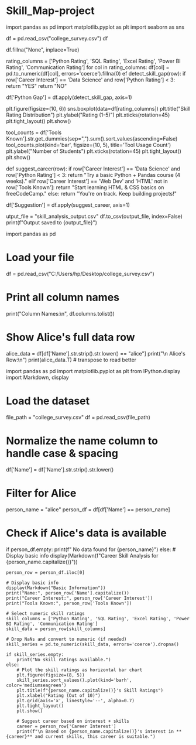 # Skill_Map-project
import pandas as pd
import matplotlib.pyplot as plt
import seaborn as sns

df = pd.read_csv("college_survey.csv")
df

df.fillna("None", inplace=True)

rating_columns = ['Python Rating', 'SQL Rating', 'Excel Rating', 'Power BI Rating', 'Communication Rating']
for col in rating_columns:
    df[col] = pd.to_numeric(df[col], errors='coerce').fillna(0)
ef detect_skill_gap(row):
    if row['Career Interest'] == 'Data Science' and row['Python Rating'] < 3:
        return "YES"
    return "NO"

df['Python Gap'] = df.apply(detect_skill_gap, axis=1)

plt.figure(figsize=(10, 6))
sns.boxplot(data=df[rating_columns])
plt.title("Skill Rating Distribution")
plt.ylabel("Rating (1-5)")
plt.xticks(rotation=45)
plt.tight_layout()
plt.show()

tool_counts = df['Tools Known'].str.get_dummies(sep=",").sum().sort_values(ascending=False)
tool_counts.plot(kind='bar', figsize=(10, 5), title='Tool Usage Count')
plt.ylabel("Number of Students")
plt.xticks(rotation=45)
plt.tight_layout()
plt.show()

def suggest_career(row):
    if row['Career Interest'] == 'Data Science' and row['Python Rating'] < 3:
        return "Try a basic Python + Pandas course (4 weeks)."
    elif row['Career Interest'] == 'Web Dev' and 'HTML' not in row['Tools Known']:
        return "Start learning HTML & CSS basics on freeCodeCamp."
    else:
        return "You're on track. Keep building projects!"

df['Suggestion'] = df.apply(suggest_career, axis=1)

utput_file = "skill_analysis_output.csv"
df.to_csv(output_file, index=False)
print(f"Output saved to {output_file}")

import pandas as pd

# Load your file
df = pd.read_csv("C:/Users/hp/Desktop/college_survey.csv")

# Print all column names
print("Column Names:\n", df.columns.tolist())

# Show Alice's full data row
alice_data = df[df['Name'].str.strip().str.lower() == "alice"]
print("\n Alice's Row:\n")
print(alice_data.T)  # transpose to read better

import pandas as pd
import matplotlib.pyplot as plt
from IPython.display import Markdown, display

# Load the dataset
file_path = "college_survey.csv"
df = pd.read_csv(file_path)

# Normalize the name column to handle case & spacing
df['Name'] = df['Name'].str.strip().str.lower()

# Filter for Alice
person_name = "alice"
person_df = df[df['Name'] == person_name]

# Check if Alice's data is available
if person_df.empty:
    print(f" No data found for {person_name}")
else:
    # Display basic info
    display(Markdown(f"Career Skill Analysis for {person_name.capitalize()}"))

    person_row = person_df.iloc[0]

    # Display basic info
    display(Markdown("Basic Information"))
    print("Name:", person_row['Name'].capitalize())
    print("Career Interest:", person_row['Career Interest'])
    print("Tools Known:", person_row['Tools Known'])

    # Select numeric skill ratings
    skill_columns = ['Python Rating', 'SQL Rating', 'Excel Rating', 'Power BI Rating', 'Communication Rating']
    skill_data = person_row[skill_columns]

    # Drop NaNs and convert to numeric (if needed)
    skill_series = pd.to_numeric(skill_data, errors='coerce').dropna()

    if skill_series.empty:
        print("No skill ratings available.")
    else:
        # Plot the skill ratings as horizontal bar chart
        plt.figure(figsize=(8, 5))
        skill_series.sort_values().plot(kind='barh', color='mediumseagreen')
        plt.title(f"{person_name.capitalize()}'s Skill Ratings")
        plt.xlabel("Rating (Out of 10)")
        plt.grid(axis='x', linestyle='--', alpha=0.7)
        plt.tight_layout()
        plt.show()

        # Suggest career based on interest + skills
        career = person_row['Career Interest']
        print(f"\n Based on {person_name.capitalize()}'s interest in **{career}** and current skills, this career is suitable.")


